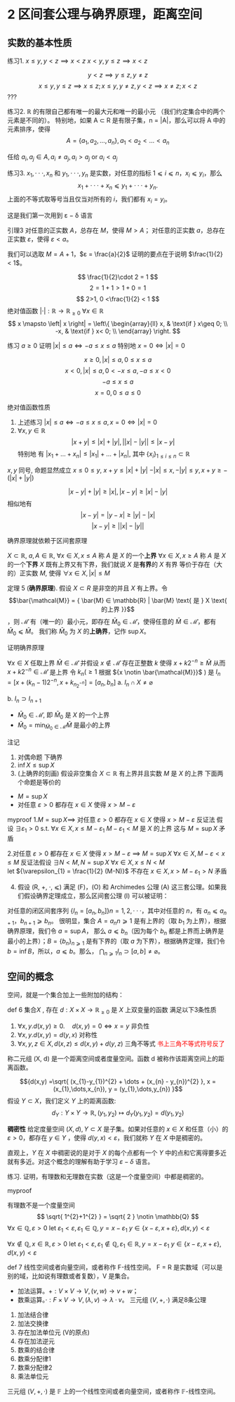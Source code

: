 
# 2 区间套公理与确界原理，距离空间

## 实数的基本性质

练习1. ${x\leq y,y<z \implies x<z}$
${x< y,y\leq z \implies x<z}$

$$
y<z \implies y\leq z, y \neq z
$$
$$
x \leq y, y\leq z \implies x\leq z;
x \leq y, y\neq z, y<z \implies x\neq z;
x < z
$$
???

练习2. ${\mathbb{R}}$ 的有限自己都有唯一的最大元和唯一的最小元 （我们约定集合中的两个元素是不同的）。
特别地，如果 A ⊂ R 是有限⼦集，n = |A|，那么可以将 A 中的元素排序，使得
$$
A = \left\{ a_{1},a_{2},\dots, a_{n} \right\} , a_{1}<a_{2}<\dots<a_{n}
$$

任给 ${a_{i},a_{j}\in A, a_{i }\neq a_{j}, a_{i}>a_{j} \text{ or } a_{i} < a_{j}}$

练习3.  $x_1, · · · , x_n$ 和 $y_1, · · · , y_n$ 是实数，对任意的指标 $1 ⩽ i ⩽ n，x_i ⩽ y_i$，那么
$$x_1 + · · · + x_n ⩽ y_1 + · · · + y_n.$$
上面的不等式取等号当且仅当对所有的 $i$，我们都有 $x_i = y_i$。

这是我们第⼀次⽤到 ε − δ 语⾔

引理3 对任意的正实数 $A$，总存在 $M$，使得 $M > A$；
对任意的正实数 $a$，总存在正实数 $ε$，使得 $ε < a$。

我们可以选取 $M = A + 1$，$ε = \frac{a}{2}$
证明的要点在于说明 $\frac{1}{2} < 1$。

$$
\frac{1}{2}\cdot 2 = 1
$$
$$
2 = 1+1 > 1+0 = 1
$$
$$
2>1, 0 <\frac{1}{2} < 1
$$
绝对值函数 ${\left| \cdot \right|:\mathbb{R}\to \mathbb{R}_{\geq 0}}$ ${\forall x\in\mathbb{R}}$
$$
x \mapsto \left| x \right| =
\left\{ 
\begin{array}{ll}
x, & \text{if } x\geq 0; \\
-x, & \text{if } x<   0; \\
\end{array}
\right.
$$

练习 ${a\geq 0}$ 证明 ${\left| x \right|\leq a \iff -a\leq x\leq a}$
特别地 ${x=0 \iff \left| x \right|=0}$

$$
x\geq 0,\left| x \right| \leq a, 0 \leq x \leq a
$$
$$
x<0, \left| x \right| \leq a, 0 < -x \leq a, -a \leq x < 0
$$
$$
-a \leq x \leq a
$$
$$
x=0, 0\leq a \leq 0
$$

绝对值函数性质
1. 上述练习 ${\left| x \right|\leq a \iff -a \leq x\leq a, x=0\iff \left| x \right|=0}$
2. ${\forall x,y \in \mathbb{R}}$
$$
\left| x+y \right| \leq \left| x \right| + \left| y \right| ,
\left| \left| x \right| - \left| y \right|  \right| \leq \left| x-y \right| 
$$
特别地 有 ${\left| x_{1}+\dots+x_{n} \right|\leq \left| x_{1} \right| + \dots + \left| x_{n} \right|}$, 其中 ${\left\{ x_{i} \right\}_{1\leq i\leq n} \subset \mathbb{R}}$


$x,y$ 同号, 命题显然成立
${x\leq 0\leq y}$, ${x+y\leq|x|+|y|}$
${-|x|\leq x,-|y|\leq y, x+y \geq -(|x|+|y|)}$

$$
|x-y|+|y| \geq |x|, \left| x-y \right| \geq \left| x \right|  - \left| y \right|  
$$
相似地有
$$
\left| x-y \right|  =
\left| y-x \right| \geq \left| y \right| - \left| x \right| 
$$
$$
\left| x-y \right| \geq \left| \left| x \right| - \left| y \right|  \right| 
$$


确界原理就依赖于区间套原理


${X \subset \mathbb{R}}$, ${a,A \in \mathbb{R}}$,
${\forall x \in X, x \leq A}$ 称 ${A}$ 是 ${X}$ 的一个**上界**
${\forall x \in X, x \geq A}$ 称 ${A}$ 是 ${X}$ 的一个**下界**
${X}$ 既有上界又有下界，我们就说 ${X}$ 是**有界**的
${X}$ 有界 等价于存在（大的）正实数 ${M}$, 使得 ${\forall x \in X, \left| x \right| \leq M}$

定理 5 (**确界原理**). 假设 $X ⊂ R$ 是非空的并且 $X$ 有上界。令 
$$\bar{\mathcal{M}} = { \bar{M} ∈ \mathbb{R} | \bar{M} \text{ 是 } X \text{ 的上界 }}$$
，则 $\mathcal{\bar{M}}$ 有（唯⼀的）最小元，即存在 $\bar{M}_0 ∈ \mathcal{\bar{M}}$，使得任意的 $\bar{M} ∈ \mathcal{\bar{M}}$，都有 $\bar{M}_0 ⩽ \bar{M}$。
我们称 $\bar{M}_0$ 为 $X$ 的**上确界**，记作 $\sup X$。



证明确界原理

${\forall x \in X}$ 
任取上界 ${\bar{M} \in \mathcal{\bar{M}}}$  并假设 ${x \notin \mathcal{\bar{M}}}$ 
存在正整数 ${k}$ 使得 ${x+k 2^{-n} \geq \bar{M}}$
从而 ${x + k {2}^{-n} \in \mathcal{\bar{M}}}$ 是上界
令 ${k_{n}(\geq 1}$ 根据 ${x \notin \bar{\mathcal{M}}}$ ) 是
${I_{n} = \left[ x+(k_{n} - 1)2^{-n}, x+k_{n_{2}^{-n}} \right] = \left[ a_{n},b_{n} \right]}$
a. ${I_{n}\cap X\neq \varnothing}$ 

b. ${I_{n}\supset I_{n+1}}$ 

- ${\bar{M}_{0} \in \mathcal{\bar{M}}}$, 即 ${\bar{M}_{0}}$ 是 ${X}$ 的一个上界
- ${\bar{M}_{0}=\min_{\bar{M}_{0} \in \mathcal{\bar{M}}}\bar{M} }$ 是最小的上界


注记
1. 对偶命题 下确界 
2. ${\inf X \leq \sup X}$ 
3. (上确界的刻画) 
假设非空集合 ${X \subset \mathbb{R}}$ 有上界并且实数 ${M}$ 是 ${X}$ 的上界 
下面两个命题是等价的
- ${M = \sup X}$ 
- 对任意 ${\varepsilon > 0}$ 都存在 ${x \in X}$ 使得 ${x > M - \varepsilon}$


myproof
1.${M = \sup X}\implies$ 对任意 ${\varepsilon > 0}$ 都存在 ${x \in X}$ 使得 ${x > M - \varepsilon}$
反证法
假设 ${\exists \varepsilon_{1}>0}$ s.t. ${\forall x \in X, x\leq M - \varepsilon_{1}}$
${M-\varepsilon_{1} < M}$ 是 ${X}$ 的上界 这与 ${M = \sup X}$ 矛盾

2.对任意 ${\varepsilon > 0}$ 都存在 ${x \in X}$ 使得 ${x > M - \varepsilon}$ ${\implies}$ ${M = \sup X}$ 
${\forall x \in X, M-\varepsilon < x \leq M}$ 
反证法假设 ${\exists N <M, N = \sup X}$ 
${\forall x \in X, x \leq N < M}$  
let ${\varepsilon_{1} = \frac{1}{2} (M-N)}$ 
不存在 ${x \in X, x > M - \varepsilon_{1} >N }$
矛盾

4. 假设 (R, +, ·, ⩽) 满⾜ (F)，(O) 和 Archimedes 公理 (A) 这三套公理。如果我们假设确界定理成立，那么区间套公理 (I) 可以被证明：

对任意的闭区间套序列 $\{I_n = [a_n, b_n]\}n=1,2,···$，其中对任意的 $n$，有 $a_n ⩽ a_{n+1}，b_{n+1} ⩾ b_n$。
很明显，集合 $A = {a_n}n⩾1$ 是有上界的（取 $b_1$ 为上界），根据确界原理，我们令 $a = \sup A$，
那么 $a ⩽ b_n$（因为每个 $b_n$ 都是上界⽽上确界是最小的上界）；$B = \{b_n\}_{n⩾1}$ 是有下界的（取
$a$ 为下界），根据确界定理，我们令 $b = \inf B$，所以，$a ⩽ b$。那么，
${\bigcap_{n⩾1} I_n ⊃ [a, b] \neq \varnothing}$。 


## 空间的概念
空间，就是⼀个集合加上⼀些附加的结构：

def 6 集合${X}$ , 存在 ${d:X\times X\to \mathbb{R}_{\geq 0}}$ 是 $X$ 上双变量的函数 满足以下3条性质
1. ${\forall x,y. d(x,y)\geq 0. \quad d(x,y)=0 \iff x=y}$  非负性
2. ${\forall x,y. d(x,y) = d(y,x)}$  对称性
3. ${\forall x,y,z \in X, d(x,z)\leq d(x,y) + d(y,z)}$ 三角不等式  <font color="ff0000">书上三角不等式符号反了</font> 

称⼆元组 (X, d) 是⼀个距离空间或者度量空间。函数 d 被称作该距离空间上的距离函数。

$${d(x,y) =\sqrt{ (x_{1}-y_{1})^{2} + \dots + (x_{n} - y_{n})^{2} }, x = (x_{1},\dots,x_{n}), y = (y_{1},\dots,y_{n}) }$$
假设 $Y ⊂ X$，我们定义 $Y$ 上的距离函数:
$${d_{Y}: Y\times Y \to \mathbb{R},(y_{1},y_{2}) \mapsto d_{Y}(y_{1},y_{2}) = d(y_{1},y_{2}) }$$


**稠密性**
给定度量空间 $(X, d), Y ⊂ X$ 是子集。如果对任意的
$x ∈ X$ 和任意（小）的 $ε > 0$，都存在 $y ∈ Y$ ，使得 $d(y, x) < ε$，我们就称 $Y$ 在 $X$ 中是稠密的。

直观上，$Y$ 在 $X$ 中稠密说的是对于 $X$ 的每个点都有⼀个 $Y$ 中的点和它离得要多近就有多近。对这个概念的理解有助于学习 $ε − δ$ 语言。

练习. 证明，有理数和无理数在实数（这是⼀个度量空间）中都是稠密的。

myproof

有理数不是一个度量空间
$$
\sqrt{ 1^{2}+1^{2} } = \sqrt{ 2 } \notin \mathbb{Q}
$$
${\forall x \in \mathbb{Q}, \varepsilon>0}$ 
let ${\varepsilon_{1}<\varepsilon, \varepsilon_{1} \in \mathbb{Q}, y = x - \varepsilon_{1}}$
${y \in \{ x-\varepsilon ,x+\varepsilon \}, d(x,y)<\varepsilon}$

${\forall x \notin \mathbb{Q}, x \in \mathbb{R}, \varepsilon>0}$ 
let ${\varepsilon_{1}<\varepsilon, \varepsilon_{1} \notin \mathbb{Q}, \varepsilon_{1} \in \mathbb{R}, y = x - \varepsilon_{1}}$
${y \in \{ x-\varepsilon ,x+\varepsilon \}, d(x,y)<\varepsilon}$ 

def 7 线性空间或者向量空间，或者称作 F-线性空间。
F = R 是实数域（可以是别的域，比如说有理数或者复数），V 是集合。

- 加法运算。$+ : V × V → V,   (v, w) → v + w$；
- 数乘运算。$· : F × V → V,   (λ, v) → λ · v$。
三元组 $(V, +, ·)$ 满足8条公理
1. 加法结合律
2. 加法交换律
3. 存在加法单位元 (V的原点)
4. 存在加法逆元
5. 数乘的结合律
6. 数乘分配律1
7. 数乘分配律2
8. 乘法单位元

三元组 $(V, +, ·)$ 是 $\mathbb{F}$ 上的⼀个线性空间或者向量空间，或者称作 ${\mathbb{F}}$-线性空间。



